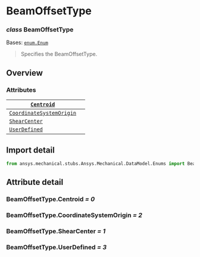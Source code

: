 # BeamOffsetType

### *class* BeamOffsetType

Bases: [`enum.Enum`](https://docs.python.org/3/library/enum.html#enum.Enum)

> Specifies the BeamOffsetType.

> <!-- !! processed by numpydoc !! -->

## Overview

### Attributes

| [`Centroid`](#BeamOffsetType.Centroid)                             |    |
|--------------------------------------------------------------------|----|
| [`CoordinateSystemOrigin`](#BeamOffsetType.CoordinateSystemOrigin) |    |
| [`ShearCenter`](#BeamOffsetType.ShearCenter)                       |    |
| [`UserDefined`](#BeamOffsetType.UserDefined)                       |    |

## Import detail

```python
from ansys.mechanical.stubs.Ansys.Mechanical.DataModel.Enums import BeamOffsetType
```

## Attribute detail

### BeamOffsetType.Centroid *= 0*

### BeamOffsetType.CoordinateSystemOrigin *= 2*

### BeamOffsetType.ShearCenter *= 1*

### BeamOffsetType.UserDefined *= 3*
